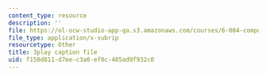 ```yaml
---
content_type: resource
description: ''
file: https://ol-ocw-studio-app-qa.s3.amazonaws.com/courses/6-004-computation-structures-spring-2017/f150d811d7eec3a0ef0c485ad9f932c0_5mJd--JCwBI.srt
file_type: application/x-subrip
resourcetype: Other
title: 3play caption file
uid: f150d811-d7ee-c3a0-ef0c-485ad9f932c0
---
```

